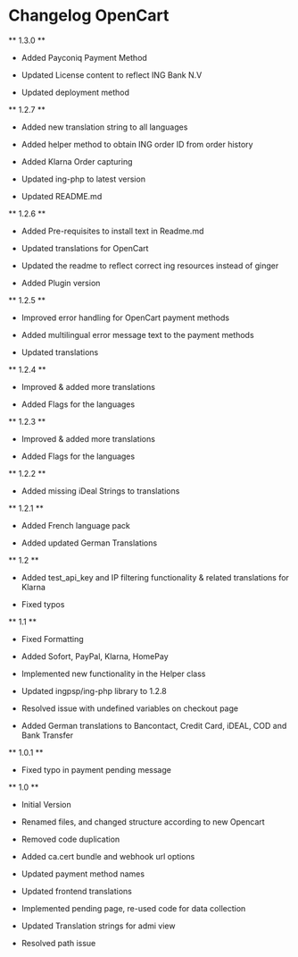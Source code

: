 # Changelog OpenCart

** 1.3.0 **

* Added Payconiq Payment Method

* Updated License content to reflect ING Bank N.V

* Updated deployment method


** 1.2.7 **

* Added new translation string to all languages

* Added helper method to obtain ING order ID from order history

* Added Klarna Order capturing

* Updated ing-php to latest version

* Updated README.md


** 1.2.6 **

* Added Pre-requisites to install text in Readme.md

* Updated translations for OpenCart

* Updated the readme to reflect correct ing resources instead of ginger

* Added Plugin version 


** 1.2.5 **

* Improved error handling for OpenCart payment methods

* Added multilingual error message text to the payment methods

* Updated translations


** 1.2.4 ** 

* Improved & added more translations

* Added Flags for the languages


** 1.2.3 ** 

* Improved & added more translations

* Added Flags for the languages


** 1.2.2 **

* Added missing iDeal Strings to translations


** 1.2.1 **

* Added French language pack

* Added updated German Translations


** 1.2 **

* Added test_api_key and IP filtering functionality & related translations for Klarna

* Fixed typos 


** 1.1 **

* Fixed Formatting

* Added Sofort, PayPal, Klarna, HomePay

* Implemented new functionality in the Helper class

* Updated ingpsp/ing-php library to 1.2.8

* Resolved issue with undefined variables on checkout page

* Added German translations to Bancontact, Credit Card, iDEAL, COD and Bank Transfer


** 1.0.1 ** 

* Fixed typo in payment pending message


** 1.0 **

* Initial Version

* Renamed files, and changed structure according to new Opencart

* Removed code duplication

* Added ca.cert bundle and webhook url options

* Updated payment method names

* Updated frontend translations

* Implemented pending page, re-used code for data collection

* Updated Translation strings for admi view

* Resolved path issue